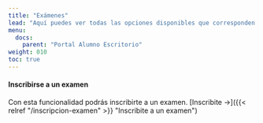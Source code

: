 ```yaml
---
title: "Exámenes"
lead: "Aquí puedes ver todas las opciones disponibles que corresponden a los exámenes."
menu:
  docs:
    parent: "Portal Alumno Escritorio"
weight: 010
toc: true
---
```


#### Inscribirse a un examen

Con esta funcionalidad podrás inscribirte a un examen. [Inscribite →]({{< relref "/inscripcion-examen" >}} "Inscribite a un examen")
